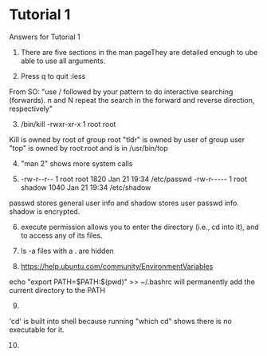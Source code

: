 # Tutorial 1

Answers for Tutorial 1

1. There are five sections in the man pageThey are detailed enough to ube able to use all arguments.  

2. Press q to quit :less

  From SO: "use / followed by your pattern to do interactive searching (forwards). n and N repeat the search in the forward and reverse direction, respectively"

3. /bin/kill    -rwxr-xr-x 1 root root

  Kill is owned by root of group root
  "tldr" is owned by user of group user
  "top" is owned by root:root and is in /usr/bin/top

4. "man 2" shows more system calls

5. -rw-r--r-- 1 root root 1820 Jan 21 19:34 /etc/passwd
  -rw-r----- 1 root shadow 1040 Jan 21 19:34 /etc/shadow

  passwd stores general user info and shadow stores user passwd info.
  shadow is encrypted.

6. execute permission allows you to enter the directory (i.e., cd into it), and to access any of its files.

7. ls -a
  files with a . are hidden
8. https://help.ubuntu.com/community/EnvironmentVariables

  echo "export PATH=\$PATH:$(pwd)" >> ~/.bashrc
  will permanently add the current directory to the PATH

9.
  'cd' is built into shell because running "which cd" shows there is no executable for it.

10.

